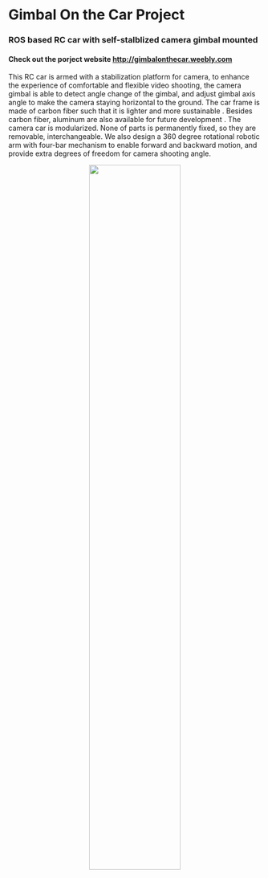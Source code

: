 # Gimbal On the Car Project 
### ROS based RC car with self-stalblized camera gimbal mounted
#### Check out the porject website <http://gimbalonthecar.weebly.com>

This RC car is armed with a stabilization platform for camera, to enhance the experience of comfortable and flexible video shooting, the camera gimbal is able to detect angle change of the gimbal, and adjust gimbal axis angle to make the camera staying horizontal to the ground. The car frame is made of carbon fiber such that it is lighter and more sustainable . Besides carbon fiber, aluminum are also available for future development . The camera car is modularized. None of parts is permanently fixed, so they are removable, interchangeable. We also design a 360 degree rotational robotic arm with four-bar mechanism to enable forward and backward motion, and provide extra degrees of freedom for camera shooting angle. 
<p align="center"><img src ="https://github.com/bigdayangyu/robot-car-project/blob/master/image/IMG_2432.JPG" width = 60% /></p>

